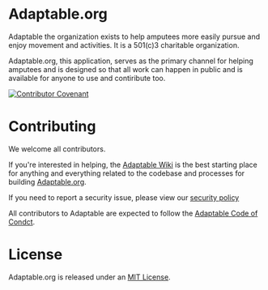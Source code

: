 # Adaptable.org

Adaptable the organization exists to help amputees more easily pursue and enjoy movement and activities. It is a 501(c)3 charitable organization.

Adaptable.org, this application, serves as the primary channel for helping amputees and is designed so that all work can happen in public and is available for anyone to use and contiribute too.

[![Contributor Covenant](https://img.shields.io/badge/Contributor%20Covenant-v2.0%20adopted-ff69b4.svg)](CODE_OF_CONDUCT.md)

# Contributing

We welcome all contributors.

If you're interested in helping, the [Adaptable Wiki](https://github.com/adaptable-org/adaptable/wiki) is the best starting place for anything and everything related to the codebase and processes for building [Adaptable.org](https://adaptable.org).

If you need to report a security issue, please view our [security policy](SECURITY.md)

All contributors to Adaptable are expected to follow the [Adaptable Code of Condct](CODE_OF_CONDUCT.md).

# License

Adaptable.org is released under an [MIT License](https://opensource.org/licenses/MIT).


